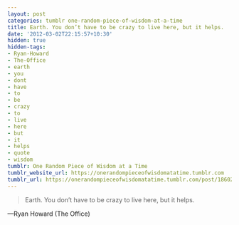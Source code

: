 ```yaml
---
layout: post
categories: tumblr one-random-piece-of-wisdom-at-a-time
title: Earth. You don’t have to be crazy to live here, but it helps.
date: '2012-03-02T22:15:57+10:30'
hidden: true
hidden-tags:
- Ryan-Howard
- The-Office
- earth
- you
- dont
- have
- to
- be
- crazy
- to
- live
- here
- but
- it
- helps
- quote
- wisdom
tumblr: One Random Piece of Wisdom at a Time
tumblr_website_url: https://onerandompieceofwisdomatatime.tumblr.com
tumblr_url: https://onerandompieceofwisdomatatime.tumblr.com/post/18602758698/earth-you-dont-have-to-be-crazy-to-live-here
---
```

> Earth. You don’t have to be crazy to live here, but it helps.

—Ryan Howard (The Office)
